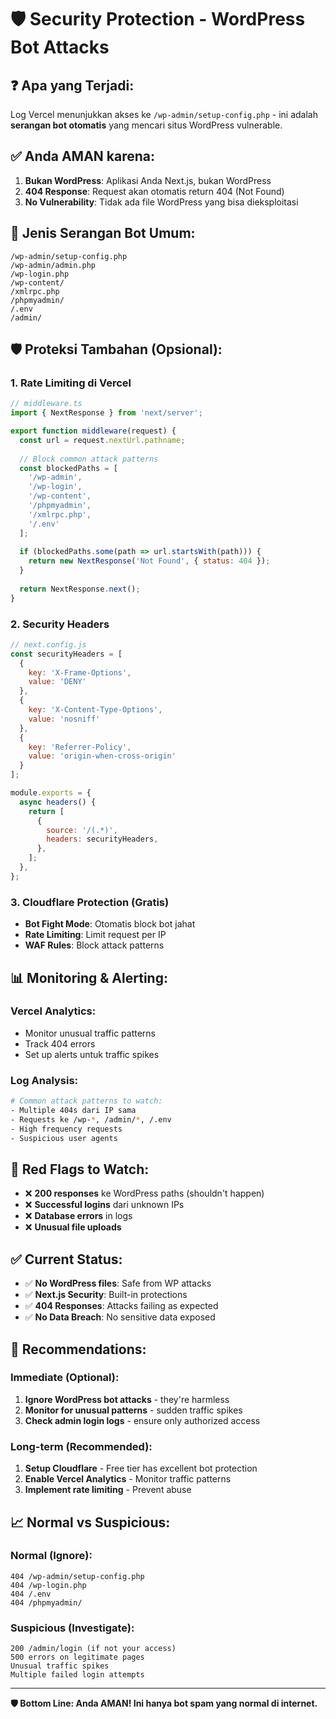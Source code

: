 # 🛡️ Security Protection - WordPress Bot Attacks

## ❓ **Apa yang Terjadi:**
Log Vercel menunjukkan akses ke `/wp-admin/setup-config.php` - ini adalah **serangan bot otomatis** yang mencari situs WordPress vulnerable.

## ✅ **Anda AMAN karena:**
1. **Bukan WordPress**: Aplikasi Anda Next.js, bukan WordPress
2. **404 Response**: Request akan otomatis return 404 (Not Found)
3. **No Vulnerability**: Tidak ada file WordPress yang bisa dieksploitasi

## 🤖 **Jenis Serangan Bot Umum:**
```
/wp-admin/setup-config.php
/wp-admin/admin.php
/wp-login.php
/wp-content/
/xmlrpc.php
/phpmyadmin/
/.env
/admin/
```

## 🛡️ **Proteksi Tambahan (Opsional):**

### **1. Rate Limiting di Vercel**
```javascript
// middleware.ts
import { NextResponse } from 'next/server';

export function middleware(request) {
  const url = request.nextUrl.pathname;
  
  // Block common attack patterns
  const blockedPaths = [
    '/wp-admin',
    '/wp-login',
    '/wp-content',
    '/phpmyadmin',
    '/xmlrpc.php',
    '/.env'
  ];
  
  if (blockedPaths.some(path => url.startsWith(path))) {
    return new NextResponse('Not Found', { status: 404 });
  }
  
  return NextResponse.next();
}
```

### **2. Security Headers**
```javascript
// next.config.js
const securityHeaders = [
  {
    key: 'X-Frame-Options',
    value: 'DENY'
  },
  {
    key: 'X-Content-Type-Options',
    value: 'nosniff'
  },
  {
    key: 'Referrer-Policy',
    value: 'origin-when-cross-origin'
  }
];

module.exports = {
  async headers() {
    return [
      {
        source: '/(.*)',
        headers: securityHeaders,
      },
    ];
  },
};
```

### **3. Cloudflare Protection (Gratis)**
- **Bot Fight Mode**: Otomatis block bot jahat
- **Rate Limiting**: Limit request per IP
- **WAF Rules**: Block attack patterns

## 📊 **Monitoring & Alerting:**

### **Vercel Analytics:**
- Monitor unusual traffic patterns
- Track 404 errors
- Set up alerts untuk traffic spikes

### **Log Analysis:**
```bash
# Common attack patterns to watch:
- Multiple 404s dari IP sama
- Requests ke /wp-*, /admin/*, /.env
- High frequency requests
- Suspicious user agents
```

## 🚨 **Red Flags to Watch:**
- ❌ **200 responses** ke WordPress paths (shouldn't happen)
- ❌ **Successful logins** dari unknown IPs
- ❌ **Database errors** in logs
- ❌ **Unusual file uploads**

## ✅ **Current Status:**
- ✅ **No WordPress files**: Safe from WP attacks
- ✅ **Next.js Security**: Built-in protections
- ✅ **404 Responses**: Attacks failing as expected
- ✅ **No Data Breach**: No sensitive data exposed

## 🎯 **Recommendations:**

### **Immediate (Optional):**
1. **Ignore WordPress bot attacks** - they're harmless
2. **Monitor for unusual patterns** - sudden traffic spikes
3. **Check admin login logs** - ensure only authorized access

### **Long-term (Recommended):**
1. **Setup Cloudflare** - Free tier has excellent bot protection
2. **Enable Vercel Analytics** - Monitor traffic patterns
3. **Implement rate limiting** - Prevent abuse

## 📈 **Normal vs Suspicious:**

### **Normal (Ignore):**
```
404 /wp-admin/setup-config.php
404 /wp-login.php
404 /.env
404 /phpmyadmin/
```

### **Suspicious (Investigate):**
```
200 /admin/login (if not your access)
500 errors on legitimate pages
Unusual traffic spikes
Multiple failed login attempts
```

---

**🛡️ Bottom Line: Anda AMAN! Ini hanya bot spam yang normal di internet.**